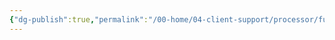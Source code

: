 ```yaml
---
{"dg-publish":true,"permalink":"/00-home/04-client-support/processor/funding/","title":"Funding"}
---
```


